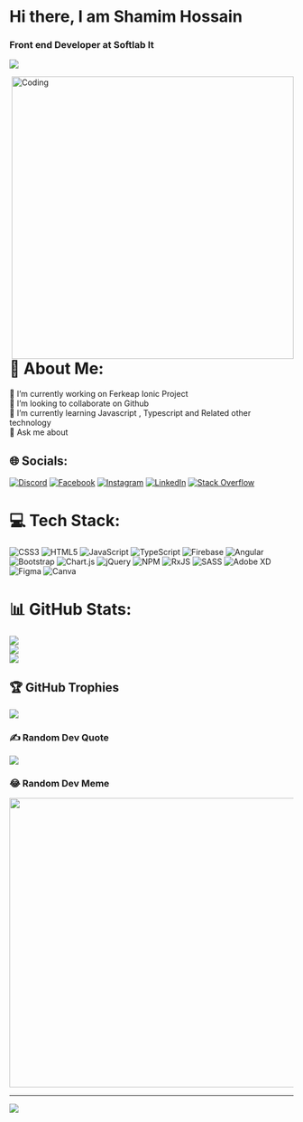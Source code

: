 
<h1>Hi there, I am Shamim Hossain</h1>

### Front end Developer at Softlab It

![](https://media.licdn.com/dms/image/D5616AQEzFdehF6wZ8Q/profile-displaybackgroundimage-shrink_350_1400/0/1690638571503?e=1696464000&v=beta&t=73L-d0WEk4Q41fOQK0vgBdWmvtilszoHDSn-Izy303M)

<img align="right" alt="Coding" width="500" src="https://media.tenor.com/rePDfDWO3XoAAAAd/hacking.gif">


# 💫 **About Me**:
🔭 I’m currently working on  Ferkeap Ionic Project<br>👯 I’m looking to collaborate on Github<br>🌱 I’m currently learning Javascript , Typescript and Related other technology<br>💬 Ask me about



## 🌐 Socials:
[![Discord](https://img.shields.io/badge/Discord-%237289DA.svg?logo=discord&logoColor=white)](https://discord.gg/_shamimhossain) [![Facebook](https://img.shields.io/badge/Facebook-%231877F2.svg?logo=Facebook&logoColor=white)](https://facebook.com/https://www.facebook.com/profile.php?id=100076439873973) [![Instagram](https://img.shields.io/badge/Instagram-%23E4405F.svg?logo=Instagram&logoColor=white)](https://instagram.com/https://www.instagram.com/shamimhossain484215/) [![LinkedIn](https://img.shields.io/badge/LinkedIn-%230077B5.svg?logo=linkedin&logoColor=white)](https://linkedin.com/in/https://www.linkedin.com/in/shamim-hossain-a66617267/) [![Stack Overflow](https://img.shields.io/badge/-Stackoverflow-FE7A16?logo=stack-overflow&logoColor=white)](https://stackoverflow.com/users/https://stackoverflow.com/users/22310464/shamim-hossain) 

# 💻 Tech Stack:
![CSS3](https://img.shields.io/badge/css3-%231572B6.svg?style=for-the-badge&logo=css3&logoColor=white) ![HTML5](https://img.shields.io/badge/html5-%23E34F26.svg?style=for-the-badge&logo=html5&logoColor=white) ![JavaScript](https://img.shields.io/badge/javascript-%23323330.svg?style=for-the-badge&logo=javascript&logoColor=%23F7DF1E) ![TypeScript](https://img.shields.io/badge/typescript-%23007ACC.svg?style=for-the-badge&logo=typescript&logoColor=white) ![Firebase](https://img.shields.io/badge/firebase-%23039BE5.svg?style=for-the-badge&logo=firebase) ![Angular](https://img.shields.io/badge/angular-%23DD0031.svg?style=for-the-badge&logo=angular&logoColor=white) ![Bootstrap](https://img.shields.io/badge/bootstrap-%23563D7C.svg?style=for-the-badge&logo=bootstrap&logoColor=white) ![Chart.js](https://img.shields.io/badge/chart.js-F5788D.svg?style=for-the-badge&logo=chart.js&logoColor=white) ![jQuery](https://img.shields.io/badge/jquery-%230769AD.svg?style=for-the-badge&logo=jquery&logoColor=white) ![NPM](https://img.shields.io/badge/NPM-%23000000.svg?style=for-the-badge&logo=npm&logoColor=white) ![RxJS](https://img.shields.io/badge/rxjs-%23B7178C.svg?style=for-the-badge&logo=reactivex&logoColor=white) ![SASS](https://img.shields.io/badge/SASS-hotpink.svg?style=for-the-badge&logo=SASS&logoColor=white) ![Adobe XD](https://img.shields.io/badge/Adobe%20XD-470137?style=for-the-badge&logo=Adobe%20XD&logoColor=#FF61F6) 	![Figma](https://img.shields.io/badge/figma-%23F24E1E.svg?style=for-the-badge&logo=figma&logoColor=white) ![Canva](https://img.shields.io/badge/Canva-%2300C4CC.svg?style=for-the-badge&logo=Canva&logoColor=white)
# 📊 GitHub Stats:
![](https://github-readme-stats.vercel.app/api?username=Shamimhossain24&theme=radical&hide_border=true&include_all_commits=true&count_private=true)<br/>
![](https://github-readme-streak-stats.herokuapp.com/?user=Shamimhossain24&theme=radical&hide_border=true)<br/>
![](https://github-readme-stats.vercel.app/api/top-langs/?username=Shamimhossain24&theme=radical&hide_border=true&include_all_commits=true&count_private=true&layout=compact)

## 🏆 GitHub Trophies
![](https://github-profile-trophy.vercel.app/?username=Shamimhossain24&theme=radical&no-frame=true&no-bg=false&margin-w=4)

### ✍️ Random Dev Quote
![](https://quotes-github-readme.vercel.app/api?type=horizontal&theme=radical)

### 😂 Random Dev Meme
<img src="https://rm.up.railway.app/" width="512px"/>

---
[![](https://visitcount.itsvg.in/api?id=Shamimhossain24&icon=2&color=1)](https://visitcount.itsvg.in)

<!-- Proudly created with GPRM ( https://gprm.itsvg.in ) -->
